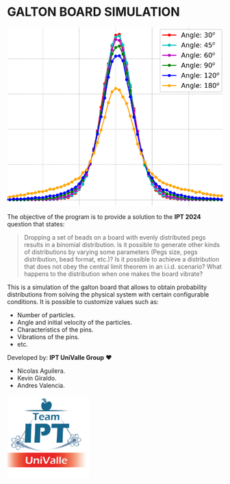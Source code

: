 ﻿# GALTON BOARD SIMULATION

![distribution.png](imgs%2Fdistribution.png)

The objective of the program is to provide a solution to the **IPT 2024** question that states:

> Dropping a set of beads on a board with evenly distributed pegs results in a binomial distribution. Is it possible to generate other kinds of distributions by varying some parameters (Pegs size, pegs distribution, bead format, etc.)? Is it possible to achieve a distribution that does not obey the central limit theorem in an i.i.d. scenario? What happens to the distribution when one makes the board vibrate?

This is a simulation of the galton board that allows to obtain probability distributions from solving the physical system with certain configurable conditions.
It is possible to customize values such as:
- Number of particles.
- Angle and initial velocity of the particles.
- Characteristics of the pins.
- Vibrations of the pins.
- etc.

Developed by: **IPT UniValle Group** ❤️ 
- Nicolas Aguilera.
- Kevin Giraldo.
- Andres Valencia.

![logo.png](imgs%2Flogo.png)
